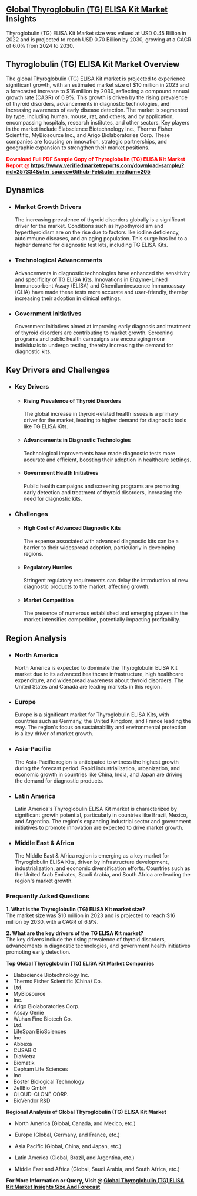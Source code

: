 <h2><a href="https://www.verifiedmarketreports.com/download-sample/?rid=257334&amp;utm_source=Github&amp;utm_medium=205" target="_blank">Global Thyroglobulin (TG) ELISA Kit Market</a> Insights</h2><p>Thyroglobulin (TG) ELISA Kit Market size was valued at USD 0.45 Billion in 2022 and is projected to reach USD 0.70 Billion by 2030, growing at a CAGR of 6.0% from 2024 to 2030.</p><p> <h2>Thyroglobulin (TG) ELISA Kit Market Overview</h2> <p>The global Thyroglobulin (TG) ELISA Kit market is projected to experience significant growth, with an estimated market size of $10 million in 2023 and a forecasted increase to $16 million by 2030, reflecting a compound annual growth rate (CAGR) of 6.9%. This growth is driven by the rising prevalence of thyroid disorders, advancements in diagnostic technologies, and increasing awareness of early disease detection. The market is segmented by type, including human, mouse, rat, and others, and by application, encompassing hospitals, research institutes, and other sectors. Key players in the market include Elabscience Biotechnology Inc., Thermo Fisher Scientific, MyBiosource Inc., and Arigo Biolaboratories Corp. These companies are focusing on innovation, strategic partnerships, and geographic expansion to strengthen their market positions. </p> <p><strong><p><span class=""><span style="color: #ff0000;"><strong>Download Full PDF Sample Copy of Thyroglobulin (TG) ELISA Kit Market Report</strong> @ </span><a href="https://www.verifiedmarketreports.com/download-sample/?rid=257334&amp;utm_source=Github-Feb&amp;utm_medium=205" target="_blank">https://www.verifiedmarketreports.com/download-sample/?rid=257334&amp;utm_source=Github-Feb&amp;utm_medium=205</a></span></p></strong></p> <h2>Dynamics</h2> <ul> <li><h3>Market Growth Drivers</h3> <p>The increasing prevalence of thyroid disorders globally is a significant driver for the market. Conditions such as hypothyroidism and hyperthyroidism are on the rise due to factors like iodine deficiency, autoimmune diseases, and an aging population. This surge has led to a higher demand for diagnostic test kits, including TG ELISA Kits. </p> </li> <li><h3>Technological Advancements</h3> <p>Advancements in diagnostic technologies have enhanced the sensitivity and specificity of TG ELISA Kits. Innovations in Enzyme-Linked Immunosorbent Assay (ELISA) and Chemiluminescence Immunoassay (CLIA) have made these tests more accurate and user-friendly, thereby increasing their adoption in clinical settings. </p> </li> <li><h3>Government Initiatives</h3> <p>Government initiatives aimed at improving early diagnosis and treatment of thyroid disorders are contributing to market growth. Screening programs and public health campaigns are encouraging more individuals to undergo testing, thereby increasing the demand for diagnostic kits. </p> </li> </ul> <h2>Key Drivers and Challenges</h2> <ul> <li><h3>Key Drivers</h3> <ul> <li><h4>Rising Prevalence of Thyroid Disorders</h4> <p>The global increase in thyroid-related health issues is a primary driver for the market, leading to higher demand for diagnostic tools like TG ELISA Kits. </p> </li> <li><h4>Advancements in Diagnostic Technologies</h4> <p>Technological improvements have made diagnostic tests more accurate and efficient, boosting their adoption in healthcare settings. </p> </li> <li><h4>Government Health Initiatives</h4> <p>Public health campaigns and screening programs are promoting early detection and treatment of thyroid disorders, increasing the need for diagnostic kits. </p> </li> </ul> </li> <li><h3>Challenges</h3> <ul> <li><h4>High Cost of Advanced Diagnostic Kits</h4> <p>The expense associated with advanced diagnostic kits can be a barrier to their widespread adoption, particularly in developing regions. </p> </li> <li><h4>Regulatory Hurdles</h4> <p>Stringent regulatory requirements can delay the introduction of new diagnostic products to the market, affecting growth. </p> </li> <li><h4>Market Competition</h4> <p>The presence of numerous established and emerging players in the market intensifies competition, potentially impacting profitability. </p> </li> </ul> </li> </ul> <h2>Region Analysis</h2> <ul> <li><h3>North America</h3> <p>North America is expected to dominate the Thyroglobulin ELISA Kit market due to its advanced healthcare infrastructure, high healthcare expenditure, and widespread awareness about thyroid disorders. The United States and Canada are leading markets in this region. </p> </li> <li><h3>Europe</h3> <p>Europe is a significant market for Thyroglobulin ELISA Kits, with countries such as Germany, the United Kingdom, and France leading the way. The region's focus on sustainability and environmental protection is a key driver of market growth. </p> </li> <li><h3>Asia-Pacific</h3> <p>The Asia-Pacific region is anticipated to witness the highest growth during the forecast period. Rapid industrialization, urbanization, and economic growth in countries like China, India, and Japan are driving the demand for diagnostic products. </p> </li> <li><h3>Latin America</h3> <p>Latin America's Thyroglobulin ELISA Kit market is characterized by significant growth potential, particularly in countries like Brazil, Mexico, and Argentina. The region's expanding industrial sector and government initiatives to promote innovation are expected to drive market growth. </p> </li> <li><h3>Middle East & Africa</h3> <p>The Middle East & Africa region is emerging as a key market for Thyroglobulin ELISA Kits, driven by infrastructure development, industrialization, and economic diversification efforts. Countries such as the United Arab Emirates, Saudi Arabia, and South Africa are leading the region's market growth. </p> </li> </ul> <h3>Frequently Asked Questions</h3> <p><strong>1. What is the Thyroglobulin (TG) ELISA Kit market size?</strong><br> The market size was $10 million in 2023 and is projected to reach $16 million by 2030, with a CAGR of 6.9%. </p> <p><strong>2. What are the key drivers of the TG ELISA Kit market?</strong><br> The key drivers include the rising prevalence of thyroid disorders, advancements in diagnostic technologies, and government health initiatives promoting early detection.</p><p><strong>Top Global Thyroglobulin (TG) ELISA Kit Market Companies</strong></p><div data-test-id=""><p><li>Elabscience Biotechnology Inc.</li><li> Thermo Fisher Scientific (China) Co.</li><li> Ltd.</li><li> MyBiosource</li><li> Inc.</li><li> Arigo Biolaboratories Corp.</li><li> Assay Genie</li><li> Wuhan Fine Biotech Co.</li><li> Ltd.</li><li> LifeSpan BioSciences</li><li> Inc</li><li> Abbexa</li><li> CUSABIO</li><li> DiaMetra</li><li> Biomatik</li><li> Cepham Life Sciences</li><li> Inc</li><li> Boster Biological Technology</li><li> ZellBio GmbH</li><li> CLOUD-CLONE CORP.</li><li> BioVendor R&D</li></p><div><strong>Regional Analysis of&nbsp;Global Thyroglobulin (TG) ELISA Kit Market</strong></div><ul><li dir="ltr"><p dir="ltr">North America&nbsp;(Global, Canada, and Mexico, etc.)</p></li><li dir="ltr"><p dir="ltr">Europe (Global, Germany, and France, etc.)</p></li><li dir="ltr"><p dir="ltr">Asia Pacific&nbsp;(Global, China, and Japan, etc.)</p></li><li dir="ltr"><p dir="ltr">Latin America&nbsp;(Global, Brazil, and Argentina, etc.)</p></li><li dir="ltr">Middle East and Africa&nbsp;(Global, Saudi Arabia, and South Africa, etc.)</li></ul><p><strong>For More Information or Query, Visit @&nbsp;</strong><strong><a href="https://www.verifiedmarketreports.com/product/thyroglobulin-tg-elisa-kit-market/?utm_source=Github&amp;utm_medium=205" target="_blank">Global Thyroglobulin (TG) ELISA Kit Market Insights Size And Forecast</a></strong></p></div>
